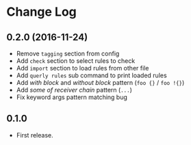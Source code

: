 # Change Log

## 0.2.0 (2016-11-24)

* Remove `tagging` section from config
* Add `check` section to select rules to check
* Add `import` section to load rules from other file
* Add `querly rules` sub command to print loaded rules
* Add *with block* and *without block* pattern (`foo {}` / `foo !{}`)
* Add *some of receiver chain* pattern (`...`)
* Fix keyword args pattern matching bug

## 0.1.0

* First release.
